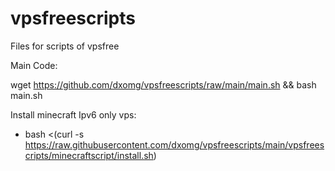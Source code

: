 # vpsfreescripts
Files for scripts of vpsfree

Main Code:

wget https://github.com/dxomg/vpsfreescripts/raw/main/main.sh && bash main.sh



Install minecraft Ipv6 only vps:

- bash <(curl -s https://raw.githubusercontent.com/dxomg/vpsfreescripts/main/vpsfreescripts/minecraftscript/install.sh)
